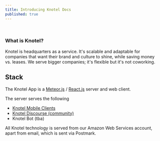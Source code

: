 ```yaml
---
title: Introducing Knotel Docs
published: true
---
```

<br/>

### What is Knotel?
Knotel is headquarters as a service. It's scalable and adaptable for companies that want their brand and culture to shine, while saving money vs. leases. We serve bigger companies; it's flexible but it's not coworking.

## Stack

The Knotel App is a [Meteor.js](https://www.meteor.com/) / [React.js](https://facebook.github.io/react/) server and web client.

The server serves the following
- [Knotel Mobile Clients](https://github.com/Knotable/knotel-mobile)
- [Knotel Discourse (community)](https://github.com/Knotable/knotel-discourse)
- Knotel Bot (tba)

All Knotel technology is served from our Amazon Web Services account, apart from email, which is sent via Postmark.
